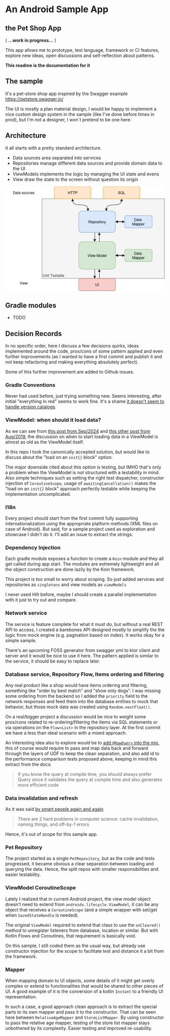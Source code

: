 # An Android Sample App
## the Pet Shop App

( **...work in progress...** )

This app allows me to prototype, test language, framework or CI features, explore new ideas, open
discussions and self-reflection about patterns.

**This readme is the documentation for it**

## The sample

It's a pet-store shop app inspired by the Swagger example https://petstore.swagger.io/

The UI is mostly a plan material design, I would be happy to implement a nice custom design system
in the sample (like I've done before times in prod), but I'm not a designer, I won´t pretend to be
one here.

## Architecture

It all starts with a pretty standard architecture.

- Data sources area separated into services
- Repositories manage different data sources and provide domain data to the UI
- ViewModels implements the logic by managing the UI state and evens
- View draw the state to the screen without question its origin

![](docs/app-arch-diagram.png)

## Gradle modules

- TODO

## Decision Records

In no specific order, here I discuss a few decisions quirks, ideas implemented around the code,
pros/cons of some pattern applied and even further improvements (as I wanted to have a first commit
and publish it and not keep refactoring and making everything absolutely perfect).

Some of this further improvement are added to Github issues.

### Gradle Conventions

Never had used before, just trying something new. Seems interesting, after initial "everything in
red" seems to work fine. It's a
shame [it doesn't seem to handle version catalogs](https://discuss.gradle.org/t/using-version-catalog-plugins-in-convention-plugins/45660).

### ViewModel: when should it load data?

As we can see
from [this post from Sep/2024](https://proandroiddev.com/loading-initial-data-in-launchedeffect-vs-viewmodel-f1747c20ce62)
and [this other post from Aug/2019](https://proandroiddev.com/when-to-load-data-in-viewmodels-ad9616940da7),
the discussion on when to start loading data in a ViewModel is almost as old as the ViewModel
itself.

In this repo I took the canonically accepted solution, but would like to discuss about the "load on
an `init{}` block" option.

The major downside cited about this option is testing, but IMHO that's only a problem when the
ViewModel is not structured with a testability in mind. Also simple techniques such as setting the
right test dispatcher, constructor injection of `CoroutineScope`, usage of `awaitingCancellation()`
makes the "load on an `init{}` block" approach perfectly testable while keeping the implementation
uncomplicated.

### I18n

Every project should start from the first commit fully supporting internationalization using the
appropriate platform methods (XML files on case of Android).
But said, for a sample project used as exploration and showcase I didn't do it. I'll add an issue to
extract the strings.

### Dependency Injection

Each gradle module exposes a function to create a `Koin` module and they all get called during app
start. The modules are extremely lightweight and all the object construction are done lazily by the
Koin framework.

This project is too small to worry about scoping. So just added services and repositories as
`singletons` and view models as `viewModels`

I never used Hilt before, maybe I should create a parallel implementation with it just to try out
and compare.

### Network service

The service is feature complete for what it must do, but without a real REST API to access, I
created a barebones API designed mostly to simplify the the logic from mock engine (e.g. pagination
based on index). It works okay for a simple sample.

There's an upcoming FOSS generator from swagger yml to ktor client and server and it would be nice
to use it here. The pattern applied is similar to the service, it should be easy to replace later.

### Database service, Repository Flow, Items ordering and filtering

Any real product like a shop would have items ordering and filtering, something like "order by best
match" and "show only dogs". I was missing some ordering from the backend so I added the `priority`
field to the network responses and feed them into the database entities to mock that
behavior, but those mock data was created using `Random.nextFloat()`.

On a real/bigger project a discussion would be nice to weight some pros/cons related to
re-ordering/filtering the items via SQL statements or via operations on the `Flow<List>` in the
repository layer. At the first commit we have a less than ideal scenario with a mixed approach.

An interesting idea also to explore would be
to [add `@RawQuery` into the mix](https://developer.android.com/reference/androidx/room/RawQuery),
this of course would require to pass and map data back and forward through the layers of UDF to keep
the clean separation, and also add id to the performance comparison tests proposed above, keeping in
mind this extract from the docs:

> If you know the query at compile time, you should always prefer Query since it validates the
> query at compile time and also generates more efficient code

### Data invalidation and refresh

As it was said [by smart people again and again](https://martinfowler.com/bliki/TwoHardThings.html)

> There are 2 hard problems in computer science: cache invalidation, naming things, and off-by-1
> errors

Hence, it's out of scope for this sample app.

### Pet Repository

The project started as a single `PetRepository`, but as the code and tests progressed, it became
obvious a clear separation between loading and querying the data. Hence, the split repos with
smaller responsibilities and easier testability.

### ViewModel CoroutineScope

Lately I realized that in current Android project, the view model object doesn't need to extend
from `androidx.lifecycle.ViewModel`, it can be any object that receives a `CoroutineScope` (and a
simple wrapper with set/get when `SavedStateHandle` is needed).

The original `ViewModel` required to extend that class to use the `onCleared()` method to unregister
listeners from database, location or similar. But with Kotlin Flows and Coroutines, that requirement
is basically void.

On this sample, I still coded them as the usual way, but already use constructor injection for the
scope to facilitate test and distance it a bit from the framework.

### Mapper

When mapping domain to UI objects, some details of it might get overly complex or extend to
functionalities that would be shared to other pieces of UI. A good example of it is the conversion
of a kotlin `Instant` to a friendly UI representation.

In such a case, a good approach clean approach is to extract the special parts to its own mapper and
pass it to the constructor. That can be seen here between `RelativeAgeMapper` and `StoreListMapper`.
By using constructor to pass the relative age mapper, testing of the store list mapper stays
unbothered by its complexity. Easier testing and improved re-usability.

